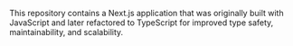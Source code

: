 This repository contains a Next.js application that was originally built with JavaScript 
and later refactored to TypeScript for improved type safety, maintainability, and scalability.